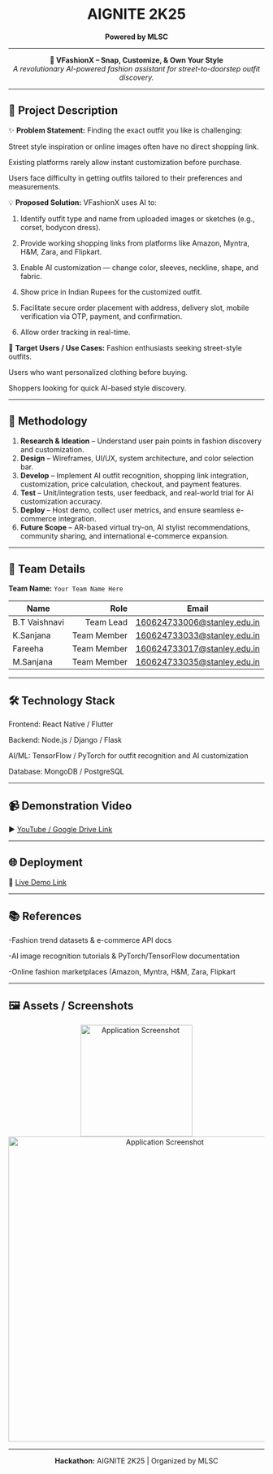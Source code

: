 <!-- AIGNITE Banner (centered) -->
<div align="center">
  <h1> AIGNITE 2K25</h1>
  <p><strong>Powered by MLSC</strong></p>
</div>

---

<p align="center">
  <strong>🚀 
VFashionX – Snap, Customize, & Own Your Style
</strong><br/>
  <em>A revolutionary AI-powered fashion assistant for street-to-doorstep outfit discovery.

</em>
</p>

---

## 📖 Project Description
✨ **Problem Statement:** Finding the exact outfit you like is challenging:

Street style inspiration or online images often have no direct shopping link.

Existing platforms rarely allow instant customization before purchase.

Users face difficulty in getting outfits tailored to their preferences and measurements.

 
💡 **Proposed Solution:** VFashionX uses AI to:

1. Identify outfit type and name from uploaded images or sketches (e.g., corset, bodycon dress).


2. Provide working shopping links from platforms like Amazon, Myntra, H&M, Zara, and Flipkart.


3. Enable AI customization — change color, sleeves, neckline, shape, and fabric.


4. Show price in Indian Rupees for the customized outfit.


5. Facilitate secure order placement with address, delivery slot, mobile verification via OTP, payment, and confirmation.
   

6. Allow order tracking in real-time.

 
🎯 **Target Users / Use Cases:** Fashion enthusiasts seeking street-style outfits.

Users who want personalized clothing before buying.

Shoppers looking for quick AI-based style discovery.



---

## 🔬 Methodology
1. **Research & Ideation** – Understand user pain points in fashion discovery and customization.  
2. **Design** – Wireframes, UI/UX, system architecture, and color selection bar. 
3. **Develop** – Implement AI outfit recognition, shopping link integration, customization, price calculation, checkout, and payment features. 
4. **Test** – Unit/integration tests, user feedback, and real-world trial for AI customization accuracy.  
5. **Deploy** – Host demo, collect user metrics, and ensure seamless e-commerce integration.
6. **Future Scope** – AR-based virtual try-on, AI stylist recommendations, community sharing, and international e-commerce expansion.


---

## 👥 Team Details
**Team Name:** `Your Team Name Here`

| Name | Role | Email |
|---|---:|---|
| B.T Vaishnavi| Team Lead | 160624733006@stanley.edu.in |
| K.Sanjana | Team Member| 160624733033@stanley.edu.in |
| Fareeha | Team Member | 160624733017@stanley.edu.in |(Optional)
| M.Sanjana | Team Member | 160624733035@stanley.edu.in |(Optional)

---

## 🛠️ Technology Stack
Frontend: React Native / Flutter

Backend: Node.js / Django / Flask

AI/ML: TensorFlow / PyTorch for outfit recognition and AI customization

Database: MongoDB / PostgreSQL

---

## 📹 Demonstration Video
▶️ [YouTube / Google Drive Link](#)

---

## 🌐 Deployment
🔗 [Live Demo Link](#)

---

## 📚 References
-Fashion trend datasets & e-commerce API docs

-AI image recognition tutorials & PyTorch/TensorFlow documentation

-Online fashion marketplaces (Amazon, Myntra, H&M, Zara, Flipkart

---

## 🖼️ Assets / Screenshots
<p align="center">
  <img src="assets/project_logo.png" alt="Application Screenshot" width="220" /><br/>
  <img src="assets/screenshot1.png" alt="Application Screenshot" width="600" />
</p>

---

<p align="center">
  <b>Hackathon:</b> AIGNITE 2K25 | Organized by MLSC<br/>
</p>

